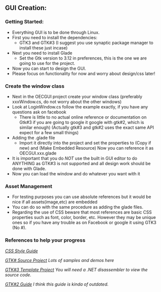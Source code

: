 GUI Creation:
------

### Getting Started:
- Everything GUI is to be done through Linux.
- First you need to install the dependencies:
  - GTK3 and GTK#3 (I suggest you use synaptic package manager to install these just incase)
- Next you need to install Glade
  - Set the Gtk version to 3.12 in preferences, this is the one we are going to use for the project.
- Now you can start to design the GUI.
- Please focus on functionality for now and worry about design/css later!

### Create the window class
- Next in the OECGUI project create your window class (preferably xxxWindow.cs, do not worry about the other windows)
- Look at LoginWindow.cs follow the example exactly, if you have any questions ask on facebook
  - There is little to no actual online reference or documentation on Gtk#3 if you are going to google it google with gtk#2, which is similar enough) (Actually gtk#3 and gtk#2 uses the exact same API expect for a few small things)
- Adding the .glade file
  - Import it directly into the project and set the properties to (Copy if new) and (Make Embedded Resource) Now you can reference it as OECGUI.xxx.glade
- It is important that you do *NOT* use the built in GUI editor to do ANYTHING as GTK#3 is not supported and all design work should be done with Glade.
- Now you can load the window and do whatever you want with it

### Asset Management
- For testing purposes you can use absolute references but it would be nice if all assets(image,etc) are embedded
- You can do so with the same procedure as adding the glade files.
- Regarding the use of CSS beware that most references are basic CSS properties such as font, color, border, etc. However they may be unique ones so if you have any trouble as on Facebook or google it using GTK3 (No #).

### References to help your progress
*[CSS Style Guide](https://thegnomejournal.wordpress.com/2011/03/15/styling-gtk-with-css/)*

*[GTK# Source Project](https://github.com/mono/gtk-sharp) Lots of samples and demos here*

*[GTK#3 Template Project](http://addins.monodevelop.com/Project/Index/97) You will need a .NET disassembler to view the source code.*

*[GTK#2 Guide](http://www.mono-project.com/docs/gui/gtksharp/beginners-guide/) I think this guide is kinda of outdated.*

